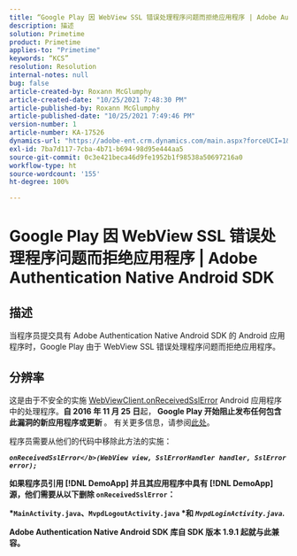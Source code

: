 ```yaml
---
title: “Google Play 因 WebView SSL 错误处理程序问题而拒绝应用程序 | Adobe Authentication Native Android SDK”
description: 描述
solution: Primetime
product: Primetime
applies-to: "Primetime"
keywords: “KCS”
resolution: Resolution
internal-notes: null
bug: false
article-created-by: Roxann McGlumphy
article-created-date: "10/25/2021 7:48:30 PM"
article-published-by: Roxann McGlumphy
article-published-date: "10/25/2021 7:49:46 PM"
version-number: 1
article-number: KA-17526
dynamics-url: "https://adobe-ent.crm.dynamics.com/main.aspx?forceUCI=1&pagetype=entityrecord&etn=knowledgearticle&id=cd131085-cc35-ec11-b6e6-000d3a3485ea"
exl-id: 7ba7d117-7cba-4b71-b694-98d95e444aa5
source-git-commit: 0c3e421beca46d9fe1952b1f98538a50697216a0
workflow-type: ht
source-wordcount: '155'
ht-degree: 100%

---
```


# Google Play 因 WebView SSL 错误处理程序问题而拒绝应用程序 | Adobe Authentication Native Android SDK

## 描述

当程序员提交具有 Adobe Authentication Native Android SDK 的 Android 应用程序时，Google Play 由于 WebView SSL 错误处理程序问题而拒绝应用程序。

## 分辨率


这是由于不安全的实施 [WebViewClient.onReceivedSslError](https://developer.android.com/reference/android/webkit/WebViewClient.html#onReceivedSslError%28android.webkit.WebView,%20android.webkit.SslErrorHandler,%20android.net.http.SslError%29) Android 应用程序中的处理程序。<b>自 </b><b>2016 年 11 月 25 日</b>起，<b> Google Play 开始阻止发布任何包含此漏洞的新应用程序或更新 </b>。 有关更多信息，请参阅[此处](https://support.google.com/faqs/answer/7071387?hl=en)。

程序员需要从他们的代码中移除此方法的实施：

<b>*`onReceivedSslError</b>(WebView view, SslErrorHandler handler, SslError error);`*

如果程序员引用 [!DNL DemoApp] 并且其应用程序中具有 [!DNL DemoApp] 源，他们需要从以下删除 <b>`onReceivedSslError`</b>：

*`MainActivity.java`、`MvpdLogoutActivity.java` *和 *`MvpdLoginActivity.java`.*

Adobe Authentication Native Android SDK 库自 SDK 版本 1.9.1 起就与此兼容。
